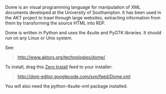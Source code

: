 Dome is an visual programming language for manipulation of XML documents developed at the University of Southampton. It has been used in the AKT project to trawl through large websites, extracting information from them by transforming the source HTML into RDF.

Dome is written in Python and uses the 4suite and PyGTK libraries. It should run on any Linux or Unix system.

See:

> http://www.aktors.org/technologies/dome/

To install, drag this [Zero Install](http://0install.net) feed to your installer:

> http://dom-editor.googlecode.com/svn/feed/Dome.xml

You will also need the python-4suite-xml package installed.